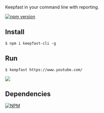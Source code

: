 Keepfast in your command line with reporting. 

 [![npm version](https://badge.fury.io/js/keepfast-cli.svg)](https://badge.fury.io/js/keepfast-cli)

## Install
```
$ npm i keepfast-cli -g
```

## Run
```shell
$ keepfast https://www.youtube.com/
```

![](https://cloud.githubusercontent.com/assets/381179/12871353/21ab9ffe-cd44-11e5-9b60-6570e23b1d09.png)

## Dependencies

[![NPM](https://nodei.co/npm/keepfast-cli.png)](https://npmjs.org/package/keepfast-cli)
